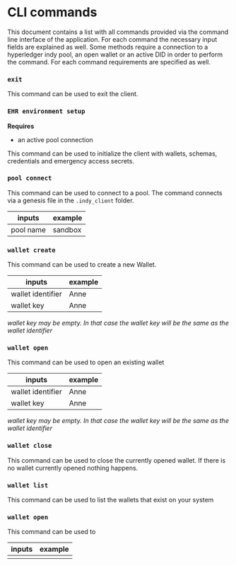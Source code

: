 # CLI commands
This document contains a list with all commands provided via the command line interface of the application. For each command the necessary input fields are explained as well. Some methods require a connection to a hyperledger indy pool, an open wallet or an active DID in order to perform the command. For each command requirements are specified as well.

### `exit`
This command can be used to exit the client.

### `EHR environment setup`
**Requires**
- an active pool connection

This command can be used to initialize the client with wallets, schemas, credentials and emergency access secrets.

### `pool connect`
This command can be used to connect to a pool. The command connects via a genesis file in the `.indy_client` folder.

| inputs | example |
| ------ | ------- |
| pool name | sandbox |

### `wallet create`
This command can be used to create a new Wallet.

| inputs | example |
| ------ | ------- |
| wallet identifier | Anne |
| wallet key | Anne |
*wallet key may be empty. In that case the wallet key will be the same as the wallet identifier*

### `wallet open`
This command can be used to open an existing wallet

| inputs | example |
| ------ | ------- |
| wallet identifier | Anne |
| wallet key | Anne |
*wallet key may be empty. In that case the wallet key will be the same as the wallet identifier*

### `wallet close`
This command can be used to close the currently opened wallet. If there is no wallet currently opened nothing happens.

### `wallet list`
This command can be used to list the wallets that exist on your system

### `wallet open`
This command can be used to

| inputs | example |
| ------ | ------- |
| | |
